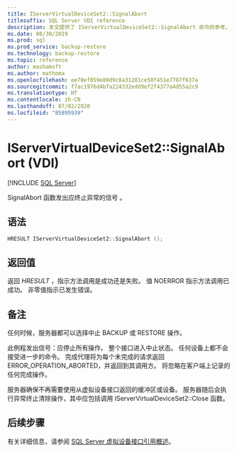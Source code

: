 ```yaml
---
title: IServerVirtualDeviceSet2::SignalAbort
titlesuffix: SQL Server VDI reference
description: 本文提供了 IServerVirtualDeviceSet2::SignalAbort 命令的参考。
ms.date: 08/30/2019
ms.prod: sql
ms.prod_service: backup-restore
ms.technology: backup-restore
ms.topic: reference
author: mashamsft
ms.author: mathoma
ms.openlocfilehash: ee70ef059e80d9c8a31281ce50f451e7787f637a
ms.sourcegitcommit: f7ac1976d4bfa224332edd9ef2f4377a4d55a2c9
ms.translationtype: HT
ms.contentlocale: zh-CN
ms.lasthandoff: 07/02/2020
ms.locfileid: "85895939"
---
```

# <a name="iservervirtualdeviceset2signalabort-vdi"></a>IServerVirtualDeviceSet2::SignalAbort (VDI)

[!INCLUDE [SQL Server](../../../includes/applies-to-version/sqlserver.md)]

SignalAbort 函数发出应终止异常的信号  。

## <a name="syntax"></a>语法

```c
HRESULT IServerVirtualDeviceSet2::SignalAbort ();
```

## <a name="return-value"></a>返回值

返回 *HRESULT* ，指示方法调用是成功还是失败。 值 NOERROR 指示方法调用已成功。 非零值指示已发生错误。

## <a name="remarks"></a>备注

任何时候，服务器都可以选择中止 BACKUP 或 RESTORE 操作。

此例程发出信号：应停止所有操作。 整个接口进入中止状态。 任何设备上都不会接受进一步的命令。 完成代理将为每个未完成的请求返回 ERROR_OPERATION_ABORTED，并返回到其调用方。 将忽略在客户端上记录的任何完成操作。

服务器确保不再需要使用从虚拟设备接口返回的缓冲区或设备。 服务器随后会执行异常终止清除操作，其中应包括调用 IServerVirtualDeviceSet2::Close 函数。

## <a name="next-steps"></a>后续步骤

有关详细信息，请参阅 [SQL Server 虚拟设备接口引用概述](reference-virtual-device-interface.md)。